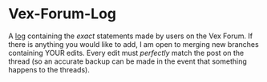 # Vex-Forum-Log
A [log](https://github.com/920A/Vex-Forum-Log/tree/main/logs) containing the *exact* statements made by users on the Vex Forum. If there is anything you would like to add, I am open to merging new branches containing YOUR edits. Every edit must *perfectly* match the post on the thread (so an accurate backup can be made in the event that something happens to the threads).
